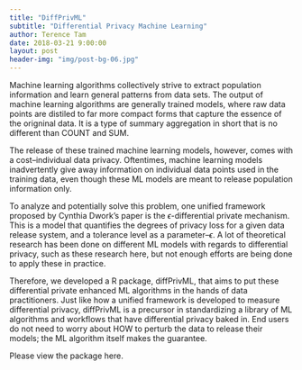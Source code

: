 ```yaml
---
title: "DiffPrivML"
subtitle: "Differential Privacy Machine Learning"
author: Terence Tam
date: 2018-03-21 9:00:00
layout: post
header-img: "img/post-bg-06.jpg"
---
```


Machine learning algorithms collectively strive to extract population information and learn general patterns from data sets. The output of machine learning algorithms are generally trained models, where raw data points are distiled to far more compact forms that capture the essence of the origninal data. It is a type of summary aggregation in short that is no different than COUNT and SUM.

The release of these trained machine learning models, however, comes with a cost–individual data privacy. Oftentimes, machine learning models inadvertently give away information on individual data points used in the training data, even though these ML models are meant to release population information only.

To analyze and potentially solve this problem, one unified framework proposed by Cynthia Dwork’s paper is the $\epsilon$-differential private mechanism. This is a model that quantifies the degrees of privacy loss for a given data release system, and a tolerance level as a parameter–$\epsilon$. A lot of theoretical research has been done on different ML models with regards to differential privacy, such as these research here, but not enough efforts are being done to apply these in practice.

Therefore, we developed a R package, diffPrivML, that aims to put these differential private enhanced ML algorithms in the hands of data practitioners. Just like how a unified framework is developed to measure differential privacy, diffPrivML is a precursor in standardizing a library of ML algorithms and workflows that have differential privacy baked in. End users do not need to worry about HOW to perturb the data to release their models; the ML algorithm itself makes the guarantee.

Please view the package here.
